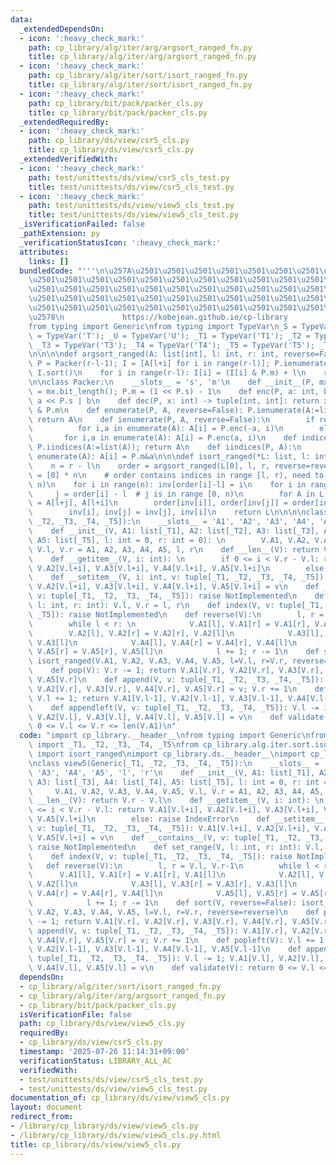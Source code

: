 ```yaml
---
data:
  _extendedDependsOn:
  - icon: ':heavy_check_mark:'
    path: cp_library/alg/iter/arg/argsort_ranged_fn.py
    title: cp_library/alg/iter/arg/argsort_ranged_fn.py
  - icon: ':heavy_check_mark:'
    path: cp_library/alg/iter/sort/isort_ranged_fn.py
    title: cp_library/alg/iter/sort/isort_ranged_fn.py
  - icon: ':heavy_check_mark:'
    path: cp_library/bit/pack/packer_cls.py
    title: cp_library/bit/pack/packer_cls.py
  _extendedRequiredBy:
  - icon: ':heavy_check_mark:'
    path: cp_library/ds/view/csr5_cls.py
    title: cp_library/ds/view/csr5_cls.py
  _extendedVerifiedWith:
  - icon: ':heavy_check_mark:'
    path: test/unittests/ds/view/csr5_cls_test.py
    title: test/unittests/ds/view/csr5_cls_test.py
  - icon: ':heavy_check_mark:'
    path: test/unittests/ds/view/view5_cls_test.py
    title: test/unittests/ds/view/view5_cls_test.py
  _isVerificationFailed: false
  _pathExtension: py
  _verificationStatusIcon: ':heavy_check_mark:'
  attributes:
    links: []
  bundledCode: "'''\n\u257A\u2501\u2501\u2501\u2501\u2501\u2501\u2501\u2501\u2501\u2501\
    \u2501\u2501\u2501\u2501\u2501\u2501\u2501\u2501\u2501\u2501\u2501\u2501\u2501\
    \u2501\u2501\u2501\u2501\u2501\u2501\u2501\u2501\u2501\u2501\u2501\u2501\u2501\
    \u2501\u2501\u2501\u2501\u2501\u2501\u2501\u2501\u2501\u2501\u2501\u2501\u2501\
    \u2501\u2501\u2501\u2501\u2501\u2501\u2501\u2501\u2501\u2501\u2501\u2501\u2501\
    \u2578\n             https://kobejean.github.io/cp-library               \n'''\n\
    from typing import Generic\nfrom typing import TypeVar\n_S = TypeVar('S'); _T\
    \ = TypeVar('T'); _U = TypeVar('U'); _T1 = TypeVar('T1'); _T2 = TypeVar('T2');\
    \ _T3 = TypeVar('T3'); _T4 = TypeVar('T4'); _T5 = TypeVar('T5'); _T6 = TypeVar('T6')\n\
    \n\n\n\ndef argsort_ranged(A: list[int], l: int, r: int, reverse=False):\n   \
    \ P = Packer(r-l-1); I = [A[l+i] for i in range(r-l)]; P.ienumerate(I, reverse);\
    \ I.sort()\n    for i in range(r-l): I[i] = (I[i] & P.m) + l\n    return I\n\n\
    \n\nclass Packer:\n    __slots__ = 's', 'm'\n    def __init__(P, mx: int): P.s\
    \ = mx.bit_length(); P.m = (1 << P.s) - 1\n    def enc(P, a: int, b: int): return\
    \ a << P.s | b\n    def dec(P, x: int) -> tuple[int, int]: return x >> P.s, x\
    \ & P.m\n    def enumerate(P, A, reverse=False): P.ienumerate(A:=list(A), reverse);\
    \ return A\n    def ienumerate(P, A, reverse=False):\n        if reverse:\n  \
    \          for i,a in enumerate(A): A[i] = P.enc(-a, i)\n        else:\n     \
    \       for i,a in enumerate(A): A[i] = P.enc(a, i)\n    def indices(P, A: list[int]):\
    \ P.iindices(A:=list(A)); return A\n    def iindices(P, A):\n        for i,a in\
    \ enumerate(A): A[i] = P.m&a\n\n\ndef isort_ranged(*L: list, l: int, r: int, reverse=False):\n\
    \    n = r - l\n    order = argsort_ranged(L[0], l, r, reverse=reverse)\n    inv\
    \ = [0] * n\n    # order contains indices in range [l, r), need to map to [0,\
    \ n)\n    for i in range(n): inv[order[i]-l] = i\n    for i in range(n):\n   \
    \     j = order[i] - l  # j is in range [0, n)\n        for A in L: A[l+i], A[l+j]\
    \ = A[l+j], A[l+i]\n        order[inv[i]], order[inv[j]] = order[inv[j]], order[inv[i]]\n\
    \        inv[i], inv[j] = inv[j], inv[i]\n    return L\n\n\n\nclass view5(Generic[_T1,\
    \ _T2, _T3, _T4, _T5]):\n    __slots__ = 'A1', 'A2', 'A3', 'A4', 'A5', 'l', 'r'\n\
    \    def __init__(V, A1: list[_T1], A2: list[_T2], A3: list[_T3], A4: list[_T4],\
    \ A5: list[_T5], l: int = 0, r: int = 0): \n        V.A1, V.A2, V.A3, V.A4, V.A5,\
    \ V.l, V.r = A1, A2, A3, A4, A5, l, r\n    def __len__(V): return V.r - V.l\n\
    \    def __getitem__(V, i: int): \n        if 0 <= i < V.r - V.l: return V.A1[V.l+i],\
    \ V.A2[V.l+i], V.A3[V.l+i], V.A4[V.l+i], V.A5[V.l+i]\n        else: raise IndexError\n\
    \    def __setitem__(V, i: int, v: tuple[_T1, _T2, _T3, _T4, _T5]): V.A1[V.l+i],\
    \ V.A2[V.l+i], V.A3[V.l+i], V.A4[V.l+i], V.A5[V.l+i] = v\n    def __contains__(V,\
    \ v: tuple[_T1, _T2, _T3, _T4, _T5]): raise NotImplemented\n    def set_range(V,\
    \ l: int, r: int): V.l, V.r = l, r\n    def index(V, v: tuple[_T1, _T2, _T3, _T4,\
    \ _T5]): raise NotImplemented\n    def reverse(V):\n        l, r = V.l, V.r-1\n\
    \        while l < r: \n            V.A1[l], V.A1[r] = V.A1[r], V.A1[l]\n    \
    \        V.A2[l], V.A2[r] = V.A2[r], V.A2[l]\n            V.A3[l], V.A3[r] = V.A3[r],\
    \ V.A3[l]\n            V.A4[l], V.A4[r] = V.A4[r], V.A4[l]\n            V.A5[l],\
    \ V.A5[r] = V.A5[r], V.A5[l]\n            l += 1; r -= 1\n    def sort(V, reverse=False):\
    \ isort_ranged(V.A1, V.A2, V.A3, V.A4, V.A5, l=V.l, r=V.r, reverse=reverse)\n\
    \    def pop(V): V.r -= 1; return V.A1[V.r], V.A2[V.r], V.A3[V.r], V.A4[V.r],\
    \ V.A5[V.r]\n    def append(V, v: tuple[_T1, _T2, _T3, _T4, _T5]): V.A1[V.r],\
    \ V.A2[V.r], V.A3[V.r], V.A4[V.r], V.A5[V.r] = v; V.r += 1\n    def popleft(V):\
    \ V.l += 1; return V.A1[V.l-1], V.A2[V.l-1], V.A3[V.l-1], V.A4[V.l-1], V.A5[V.l-1]\n\
    \    def appendleft(V, v: tuple[_T1, _T2, _T3, _T4, _T5]): V.l -= 1; V.A1[V.l],\
    \ V.A2[V.l], V.A3[V.l], V.A4[V.l], V.A5[V.l] = v\n    def validate(V): return\
    \ 0 <= V.l <= V.r <= len(V.A1)\n"
  code: "import cp_library.__header__\nfrom typing import Generic\nfrom cp_library.misc.typing\
    \ import _T1, _T2, _T3, _T4, _T5\nfrom cp_library.alg.iter.sort.isort_ranged_fn\
    \ import isort_ranged\nimport cp_library.ds.__header__\nimport cp_library.ds.view.__header__\n\
    \nclass view5(Generic[_T1, _T2, _T3, _T4, _T5]):\n    __slots__ = 'A1', 'A2',\
    \ 'A3', 'A4', 'A5', 'l', 'r'\n    def __init__(V, A1: list[_T1], A2: list[_T2],\
    \ A3: list[_T3], A4: list[_T4], A5: list[_T5], l: int = 0, r: int = 0): \n   \
    \     V.A1, V.A2, V.A3, V.A4, V.A5, V.l, V.r = A1, A2, A3, A4, A5, l, r\n    def\
    \ __len__(V): return V.r - V.l\n    def __getitem__(V, i: int): \n        if 0\
    \ <= i < V.r - V.l: return V.A1[V.l+i], V.A2[V.l+i], V.A3[V.l+i], V.A4[V.l+i],\
    \ V.A5[V.l+i]\n        else: raise IndexError\n    def __setitem__(V, i: int,\
    \ v: tuple[_T1, _T2, _T3, _T4, _T5]): V.A1[V.l+i], V.A2[V.l+i], V.A3[V.l+i], V.A4[V.l+i],\
    \ V.A5[V.l+i] = v\n    def __contains__(V, v: tuple[_T1, _T2, _T3, _T4, _T5]):\
    \ raise NotImplemented\n    def set_range(V, l: int, r: int): V.l, V.r = l, r\n\
    \    def index(V, v: tuple[_T1, _T2, _T3, _T4, _T5]): raise NotImplemented\n \
    \   def reverse(V):\n        l, r = V.l, V.r-1\n        while l < r: \n      \
    \      V.A1[l], V.A1[r] = V.A1[r], V.A1[l]\n            V.A2[l], V.A2[r] = V.A2[r],\
    \ V.A2[l]\n            V.A3[l], V.A3[r] = V.A3[r], V.A3[l]\n            V.A4[l],\
    \ V.A4[r] = V.A4[r], V.A4[l]\n            V.A5[l], V.A5[r] = V.A5[r], V.A5[l]\n\
    \            l += 1; r -= 1\n    def sort(V, reverse=False): isort_ranged(V.A1,\
    \ V.A2, V.A3, V.A4, V.A5, l=V.l, r=V.r, reverse=reverse)\n    def pop(V): V.r\
    \ -= 1; return V.A1[V.r], V.A2[V.r], V.A3[V.r], V.A4[V.r], V.A5[V.r]\n    def\
    \ append(V, v: tuple[_T1, _T2, _T3, _T4, _T5]): V.A1[V.r], V.A2[V.r], V.A3[V.r],\
    \ V.A4[V.r], V.A5[V.r] = v; V.r += 1\n    def popleft(V): V.l += 1; return V.A1[V.l-1],\
    \ V.A2[V.l-1], V.A3[V.l-1], V.A4[V.l-1], V.A5[V.l-1]\n    def appendleft(V, v:\
    \ tuple[_T1, _T2, _T3, _T4, _T5]): V.l -= 1; V.A1[V.l], V.A2[V.l], V.A3[V.l],\
    \ V.A4[V.l], V.A5[V.l] = v\n    def validate(V): return 0 <= V.l <= V.r <= len(V.A1)"
  dependsOn:
  - cp_library/alg/iter/sort/isort_ranged_fn.py
  - cp_library/alg/iter/arg/argsort_ranged_fn.py
  - cp_library/bit/pack/packer_cls.py
  isVerificationFile: false
  path: cp_library/ds/view/view5_cls.py
  requiredBy:
  - cp_library/ds/view/csr5_cls.py
  timestamp: '2025-07-26 11:14:31+09:00'
  verificationStatus: LIBRARY_ALL_AC
  verifiedWith:
  - test/unittests/ds/view/csr5_cls_test.py
  - test/unittests/ds/view/view5_cls_test.py
documentation_of: cp_library/ds/view/view5_cls.py
layout: document
redirect_from:
- /library/cp_library/ds/view/view5_cls.py
- /library/cp_library/ds/view/view5_cls.py.html
title: cp_library/ds/view/view5_cls.py
---
```

